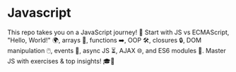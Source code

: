 # Javascript
This repo takes you on a JavaScript journey! 🌟 Start with JS vs ECMAScript, "Hello, World!" 🌍, arrays 🧮, functions ➡️, OOP 🛠️, closures 🔒, DOM manipulation 🖱️, events 🎉, async JS ⏳, AJAX 🌐, and ES6 modules 📁. Master JS with exercises &amp; top insights! 🎓🚀
